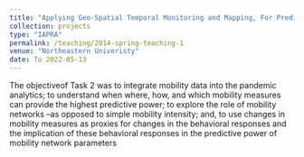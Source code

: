 ```yaml
---
title: "Applying Geo-Spatial Temporal Monitoring and Mapping, For Predictive Analytics with Privacy Protection: Anticipating the Next Virus Hot Spot. Task2:  Mobility Analysis "
collection: projects
type: "IAPRA"
permalink: /teaching/2014-spring-teaching-1
venue: "Northeastern Univeristy"
date: To 2022-05-13
---
```


The objectiveof Task 2 was to integrate mobility data into the pandemic analytics; to understand when where, how, and which mobility measures can provide the highest predictive power; to explore the role of mobility networks –as opposed to simple mobility intensity; and, to use changes in mobility measures as proxies for changes in the behavioral responses and the implication of these behavioral responses in the predictive power of mobility network parameters
